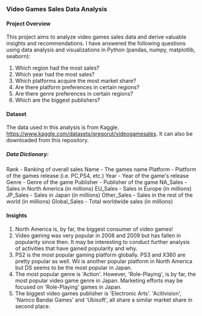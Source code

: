 ### Video Games Sales Data Analysis 

#### Project Overview
This project aims to analyze video games sales data and derive valuable insights and recommendations.
I have answered the following questions using data analysis and visualizations in Python (pandas, numpy, matplotlib, seaborn): 

1. Which region had the most sales?
2. Which year had the most sales?
3. Which platforms acquire the most market share? 
4. Are there platform preferences in certain regions?
5. Are there genre preferences in certain regions?
6. Which are the biggest publishers? 

#### Dataset
The data used in this analysis is from Kaggle. https://www.kaggle.com/datasets/gregorut/videogamesales. It can also be downloaded from this repository. 

##### Data Dictionary:
Rank - Ranking of overall sales
Name - The games name
Platform - Platform of the games release (i.e. PC,PS4, etc.)
Year - Year of the game's release
Genre - Genre of the game
Publisher - Publisher of the game
NA_Sales - Sales in North America (in millions)
EU_Sales - Sales in Europe (in millions)
JP_Sales - Sales in Japan (in millions)
Other_Sales - Sales in the rest of the world (in millions)
Global_Sales - Total worldwide sales (in millions)

#### Insights
1. North America is, by far, the biggest consumer of video games!
2. Video gaming was very popular in 2008 and 2009 but has fallen in popularity since then. It may be interesting to conduct further analysis of activities that have gained popularity and why. 
3. PS2 is the most popular gaming platform globally. PS3 and X360 are pretty popular as well. Wii is another popular platform in North America but DS seems to be the most popular in Japan.
4. The most popular genre is 'Action'. However, 'Role-Playing', is by far, the most popular video game genre in Japan. Marketing efforts may be focused on 'Role-Playing' games in Japan. 
5. The biggest video games publisher is 'Electronic Arts'. 'Acitivision', 'Namco Bandai Games' and 'Ubisoft', all share a similar market share in second place. 

